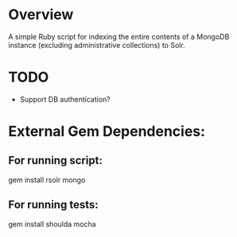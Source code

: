 # Overview

A simple Ruby script for indexing the entire contents of a MongoDB instance (excluding administrative collections) to Solr.

# TODO
 - Support DB authentication?

# External Gem Dependencies:

## For running script:
  gem install rsolr mongo

## For running tests:
  gem install shoulda mocha

